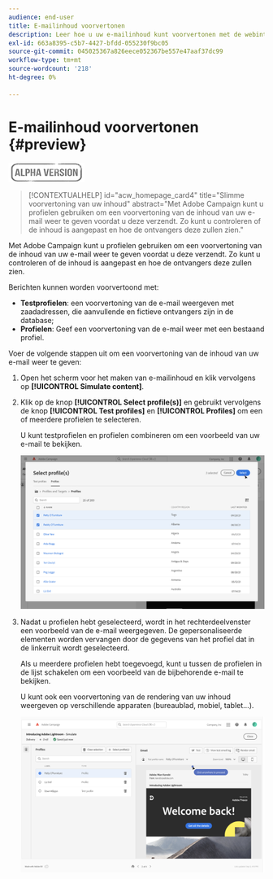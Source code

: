 ```yaml
---
audience: end-user
title: E-mailinhoud voorvertonen
description: Leer hoe u uw e-mailinhoud kunt voorvertonen met de webinterface voor campagnes
exl-id: 663a8395-c5b7-4427-bfdd-055230f9bc05
source-git-commit: 045025367a826eece052367be557e47aaf37dc99
workflow-type: tm+mt
source-wordcount: '218'
ht-degree: 0%

---
```


# E-mailinhoud voorvertonen {#preview}

![](../assets/do-not-localize/badge.png)

>[!CONTEXTUALHELP]
>id="acw_homepage_card4"
>title="Slimme voorvertoning van uw inhoud"
>abstract="Met Adobe Campaign kunt u profielen gebruiken om een voorvertoning van de inhoud van uw e-mail weer te geven voordat u deze verzendt. Zo kunt u controleren of de inhoud is aangepast en hoe de ontvangers deze zullen zien."

Met Adobe Campaign kunt u profielen gebruiken om een voorvertoning van de inhoud van uw e-mail weer te geven voordat u deze verzendt. Zo kunt u controleren of de inhoud is aangepast en hoe de ontvangers deze zullen zien.

Berichten kunnen worden voorvertoond met:

* **Testprofielen**: een voorvertoning van de e-mail weergeven met zaadadressen, die aanvullende en fictieve ontvangers zijn in de database;
* **Profielen**: Geef een voorvertoning van de e-mail weer met een bestaand profiel.

Voer de volgende stappen uit om een voorvertoning van de inhoud van uw e-mail weer te geven:

1. Open het scherm voor het maken van e-mailinhoud en klik vervolgens op **[!UICONTROL Simulate content]**.

1. Klik op de knop **[!UICONTROL Select profile(s)]** en gebruikt vervolgens de knop **[!UICONTROL Test profiles]** en **[!UICONTROL Profiles]** om een of meerdere profielen te selecteren.

   U kunt testprofielen en profielen combineren om een voorbeeld van uw e-mail te bekijken.

   ![](assets/preview-profile.png)

1. Nadat u profielen hebt geselecteerd, wordt in het rechterdeelvenster een voorbeeld van de e-mail weergegeven. De gepersonaliseerde elementen worden vervangen door de gegevens van het profiel dat in de linkerruit wordt geselecteerd.

   Als u meerdere profielen hebt toegevoegd, kunt u tussen de profielen in de lijst schakelen om een voorbeeld van de bijbehorende e-mail te bekijken.

   U kunt ook een voorvertoning van de rendering van uw inhoud weergeven op verschillende apparaten (bureaublad, mobiel, tablet...).

   ![](assets/preview.png)
